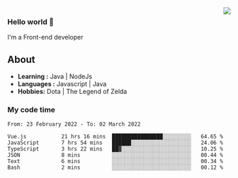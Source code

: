<img align='right' src="https://github-readme-stats.vercel.app/api?username=jumodada&show_icons=true&theme=vue">

### Hello world 👋

I'm a Front-end developer 
    
## About
-  **Learning :** Java | NodeJs
-  **Languages :** Javascript | Java
-  **Hobbies:** Dota | The Legend of Zelda

### My code time

<!--START_SECTION:waka-->

```text
From: 23 February 2022 - To: 02 March 2022

Vue.js           21 hrs 16 mins  ████████████████░░░░░░░░░   64.65 %
JavaScript       7 hrs 54 mins   ██████░░░░░░░░░░░░░░░░░░░   24.06 %
TypeScript       3 hrs 22 mins   ██▓░░░░░░░░░░░░░░░░░░░░░░   10.25 %
JSON             8 mins          ░░░░░░░░░░░░░░░░░░░░░░░░░   00.44 %
Text             6 mins          ░░░░░░░░░░░░░░░░░░░░░░░░░   00.34 %
Bash             2 mins          ░░░░░░░░░░░░░░░░░░░░░░░░░   00.12 %
```

<!--END_SECTION:waka-->
